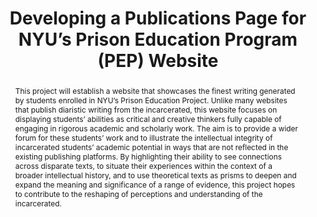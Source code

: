 ---
pid: pep
done: true
title: Developing a Publications Page for NYU’s Prison Education Program (PEP) Website
category: DH Seed Grant Recipient
tags:
- exhibition
cohort_year: '2020'
abstract: This project will establish a website that showcases the finest writing
  generated by students enrolled in NYU’s Prison Education Project. Unlike many websites
  that publish diaristic writing from the incarcerated, this website focuses on displaying
  students’ abilities as critical and creative thinkers fully capable of engaging
  in rigorous academic and scholarly work. The aim is to provide a wider forum for
  these students’ work and to illustrate the intellectual integrity of incarcerated
  students’ academic potential in ways that are not reflected in the existing publishing
  platforms. By highlighting their ability to see connections across disparate texts,
  to situate their experiences within the context of a broader intellectual history,
  and to use theoretical texts as prisms to deepen and expand the meaning and significance
  of a range of evidence, this project hopes to contribute to the reshaping of perceptions
  and understanding of the incarcerated.
pis:
- jacobs
link: https://prisoneducation.nyu.edu
image: https://nyu-dh.github.io/website-media/files/projects/pep.jpg
original_img: https://prisoneducation.nyu.edu/wp-content/uploads/2017/07/DSC_0418-1-250x250.jpg
order: '014'
layout: project
---